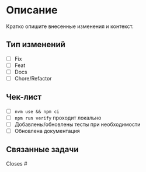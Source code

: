 # Описание

Кратко опишите внесенные изменения и контекст.

## Тип изменений

- [ ] Fix
- [ ] Feat
- [ ] Docs
- [ ] Chore/Refactor

## Чек-лист

- [ ] `nvm use && npm ci`
- [ ] `npm run verify` проходит локально
- [ ] Добавлены/обновлены тесты при необходимости
- [ ] Обновлена документация

## Связанные задачи

Closes #
